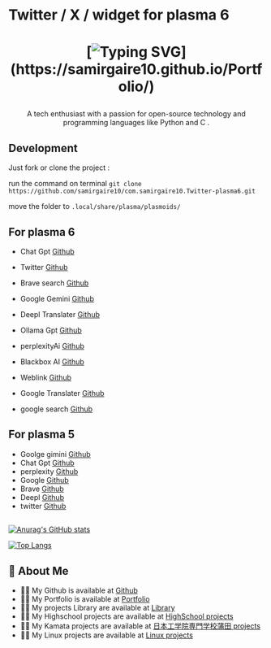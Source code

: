#  Twitter   / X /  widget for plasma 6

<h1 align="center">

[![Typing SVG](https://readme-typing-svg.demolab.com/?lines=Hi+👋,+I'm+samir+gaire;Hi+👋,+私は,+ガイレ+サミル;Hi+👋,+म+समिर‌+गैरे+हो;)](https://samirgaire10.github.io/Portfolio/)

</h1>
<p align="center">A tech enthusiast with a passion for open-source technology and programming  languages like Python and C .</p>
</h1>

## Development

Just fork or clone the project :

run the command on terminal
`git clone   https://github.com/samirgaire10/com.samirgaire10.Twitter-plasma6.git`


move the folder to `.local/share/plasma/plasmoids/`


## For plasma 6

- Chat Gpt [Github](https://github.com/samirgaire10/com.samirgaire10.chatgpt-plasma6.git)

- Twitter [Github](https://github.com/samirgaire10/com.samirgaire10.Twitter-plasma6.git)

- Brave search [Github](https://github.com/samirgaire10/com.samirgaire10.Brave-plasma6.git)

- Google Gemini [Github](https://github.com/samirgaire10/com.samirgaire10.google_gemini-plasma6.git)

- Deepl Translater [Github](https://github.com/samirgaire10/com.samirgaire10.Deepl-plasma6.git)

- Ollama Gpt [Github](https://github.com/samirgaire10/com.samirgaire10.Ollama-plasma6.git)

- perplexityAi [Github](https://github.com/samirgaire10/com.samirgaire10.perplexityAi-plasma6.git)

- Blackbox AI  [Github](https://github.com/samirgaire10/com.samirgaire10.blackbox.AI_plasma6.git)

- Weblink  [Github](https://github.com/samirgaire10/com.samirgaire10.Weblink-plasma6.git)


- Google Translater [Github](https://github.com/samirgaire10/com.samirgaire10.GoogleTranslater-plasma6.git)

- google search [Github](https://github.com/samirgaire10/com.samirgaire10.Google-plasma6.git)



## For plasma 5

- Goolge gimini [Github](https://github.com/samirgaire10/com.samirgaire10.Google-Gemini)
- Chat Gpt [Github](https://github.com/dark-eye/com.darkeye.chatGPT)
- perplexity [Github](https://github.com/samirgaire10/com.samirgaire10.perplexity)
- Google [Github](https://github.com/samirgaire10/com.samirgaire10.google)
- Brave [Github](https://github.com/samirgaire10/com.samirgaire10.brave)
- Deepl [Github](https://github.com/samirgaire10/com.samirgaire10.Deepl)
- twitter [Github](https://github.com/samirgaire10/com.samirgaire10.twitter.git)

## </h1>

[![Anurag's GitHub stats](https://github-readme-stats.vercel.app/api?username=samirgaire10&show_icons=true&theme=tokyonight)](https://github.com/samirgaire10)

[![Top Langs](https://github-readme-stats.vercel.app/api/top-langs/?username=samirgaire10&show_icons=true&theme=tokyonight&layout=pie)](https://github.com/samirgaire10)

## 🚀 About Me

- 👨‍💻 My Github is available at [Github](https://github.com/samirgaire10)
- 👨‍💻 My Portfolio is available at [Portfolio](https://samirgaire10.github.io/Portfolio/)
- 👨‍💻 My projects Library are available at [Library](https://samirgaire10.github.io/Library/)
- 👨‍💻 My Highschool projects are available at [HighSchool projects](https://samirgaire10.github.io/High-School-Web-Projects/)
- 👨‍💻 My Kamata projects are available at [ 日本工学院専門学校蒲田 projects](https://samirgaire10.github.io/kamata/)
- 👨‍💻 My Linux projects are available at [ Linux projects](https://samirgaire10.github.io/linux/)
